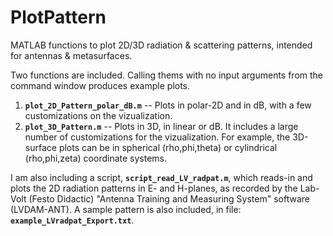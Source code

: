 # PlotPattern
MATLAB functions to plot 2D/3D radiation & scattering patterns, intended for antennas & metasurfaces.

Two functions are included. Calling thems with no input arguments from the command window produces example plots.
1. **`plot_2D_Pattern_polar_dB.m`** -- Plots in polar-2D and in dB, with a few customizations on the vizualization.
2. **`plot_3D_Pattern.m`** -- Plots in 3D, in linear or dB. It includes a large number of customizations for the vizualization. For example, the 3D-surface plots can be in spherical (rho,phi,theta) or cylindrical (rho,phi,zeta) coordinate systems.

I am also including a script, **`script_read_LV_radpat.m`**, which reads-in and plots the 2D radiation patterns in E- and H-planes, as recorded by the Lab-Volt (Festo Didactic) "Antenna Training and Measuring System" software (LVDAM-ANT). A sample pattern is also included, in file: **`example_LVradpat_Export.txt`**.
